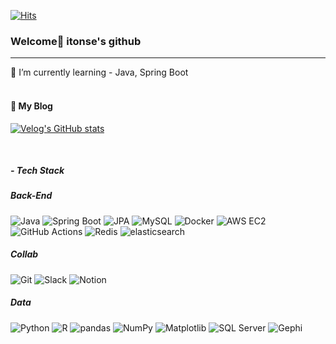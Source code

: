 
[![Hits](https://hits.seeyoufarm.com/api/count/incr/badge.svg?url=https%3A%2F%2Fgithub.com%2Fitonse%2Fhit-counter&count_bg=%2379C83D&title_bg=%23555555&icon=&icon_color=%23E7E7E7&title=hits&edge_flat=false)](https://hits.seeyoufarm.com)

### Welcome👋 itonse's github 
---

🌱 I’m currently learning - Java, Spring Boot <br><br>



<!--
**itonse/itonse** is a ✨ _special_ ✨ repository because its `README.md` (this file) appears on your GitHub profile.

Here are some ideas to get you started:

- 🔭 I’m currently working on ...
- 🌱 I’m currently learning ...
- 👯 I’m looking to collaborate on ...
- 🤔 I’m looking for help with ...
- 💬 Ask me about ...
- 📫 How to reach me: ...
- 😄 Pronouns: ...
- ⚡ Fun fact: ...
-->

#### 👻  My Blog

[![Velog's GitHub stats](https://velog-readme-stats.vercel.app/api/list?name=itonse)](https://velog.io/@itonse)

<br>

##### - Tech Stack

##### Back-End
![Java](https://img.shields.io/badge/Java-007396?&logoColor=white)
![Spring Boot](https://img.shields.io/badge/Spring%20Boot-6DB33F?&logo=SpringBoot&logoColor=white)
![JPA](https://img.shields.io/badge/JPA-222222?&logoColor=white)
![MySQL](https://img.shields.io/badge/MySQL-4479A1?&logo=MySQL&logoColor=white)
![Docker](https://img.shields.io/badge/Docker-2496ED?&logo=Docker&logoColor=white)
![AWS EC2](https://img.shields.io/badge/AWS%20EC2-FF9900?&logo=AmazonEC2&logoColor=white)
![GitHub Actions](https://img.shields.io/badge/GitHub%20Actions-2088FF?&logo=githubactions&logoColor=white)
![Redis](https://img.shields.io/badge/Redis-DC382D?&logo=Redis&logoColor=white)
![elasticsearch](https://img.shields.io/badge/Elasticsearch-005571?&logo=Elasticsearch&logoColor=white)


##### Collab
![Git](https://img.shields.io/badge/Git-F05032?&logo=Git&logoColor=white)
![Slack](https://img.shields.io/badge/Slack-4A154B?&logo=Slack&logoColor=white)
![Notion](https://img.shields.io/badge/Notion-000000?&logo=Notion&logoColor=white)

##### Data
![Python](https://img.shields.io/badge/Python-3776AB?&logo=Python&logoColor=white)
![R](https://img.shields.io/badge/R-276DC3?&logo=R&logoColor=white)
![pandas](https://img.shields.io/badge/pandas-150458?&logo=pandas&logoColor=white)
![NumPy](https://img.shields.io/badge/NumPy-013243?&logo=numpy&logoColor=white)
![Matplotlib](https://img.shields.io/badge/Matplotlib-225593?&logoColor=white)
![SQL Server](https://img.shields.io/badge/SQL%20Server-CC2927?&logo=microsoftsqlserver&logoColor=white)
![Gephi](https://img.shields.io/badge/Gephi-222222?&logoColor=white)
